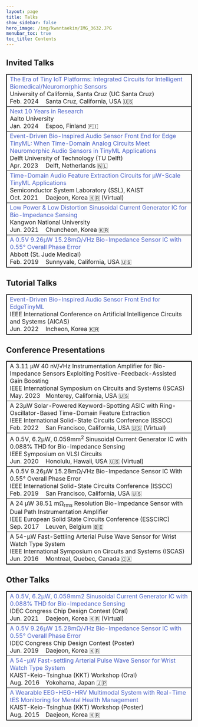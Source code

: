 ```yaml
---
layout: page
title: Talks
show_sidebar: false
hero_image: /img/kwantaekim/IMG_3632.JPG
menubar_toc: true
toc_title: Contents
---
```


<style type="text/css">
.tg .tg-desc{border: 1px inset black; position: relative;}
.tg {border-collapse: collapse; border: 1px solid black;}
.skip {display: none;}

/* TOC */
.contents {position: sticky; top: 10%;}

/* Hover Animation */
.talk td {transition: all 0.2s linear; transition-delay: 0.3s, 0s;}
.talk tr:hover td {transition-delay: 0s, 0s; font-size: 1.1em;
  outline: 1.5px solid black;
  background-color: white;
  box-shadow: #BFBFBF -1px 1px, #BFBFBF -2px 2px, #BFBFBF -3px 3px, #BFBFBF -4px 4px, #BFBFBF -5px 5px, #BFBFBF -6px 6px;
  transform: translate3d(6px, -6px, 0);}

/* Hover Image */
.img-container img {position: absolute; visibility: hidden;}
tr:hover .hover-isscc {left: -130px; top:calc(50% - 60px); visibility: visible; height: 120px;}
tr:hover .hover-vlsic {left: -140px; top:calc(50% - 45px); visibility: visible; height: 100px;}
tr:hover .hover-esscirc {left: -230px; top:calc(50% - 30px); visibility: visible; height: 50px;}
tr:hover .hover-a-sscc {left: -180px; top:calc(50% - 40px); visibility: visible; height: 80px;}
tr:hover .hover-cicc {left: -200px; top:calc(50% - 35px); visibility: visible; height: 60px;}
tr:hover .hover-iscas23 {left: -220px; top:calc(50% - 30px); visibility: visible; height: 50px;}
tr:hover .hover-iscas19 {left: -250px; top:calc(50% - 30px); visibility: visible; height: 50px;}
tr:hover .hover-iscas16 {left: -210px; top:calc(50% - 30px); visibility: visible; height: 70px;}
tr:hover .hover-aicas23 {left: -260px; top:calc(50% - 30px); visibility: visible; height: 50px;}
tr:hover .hover-aicas22 {left: -140px; top:calc(50% - 30px); visibility: visible; height: 80px;}
tr:hover .hover-hotchips {left: -150px; top:calc(50% - 30px); visibility: visible; height: 60px;}
tr:hover .hover-embc {left: -170px; top:calc(50% - 30px); visibility: visible; height: 50px;}
tr:hover .hover-sscs {left: -130px; top:calc(50% - 40px); visibility: visible; height: 80px;}
tr:hover .hover-cas {left: -120px; top:calc(50% - 40px); visibility: visible; height: 80px;}

/* Hyperlink */
.pub-hover {
  /* color: black; default #4E4E4E */
  text-decoration: none; /* Remove underline */}
.pub-hover:hover,
.pub-hover:focus {color: blue; background-color: #f0f8ff; padding: 1px 1px;}

/* Tabs */
.tab-row {display: flex; margin:0; padding: 0;}
.tab-cell {flex: 1; padding: 0; border: none;}
</style>
<script src="https://kit.fontawesome.com/46ff08c48c.js" crossorigin="anonymous"></script>
<link href="./emoji.css" rel="stylesheet" type='text/css'>

<!-- --------- -->
<!-- Body Part -->
<!-- --------- -->

## Invited Talks

<table class="tg">
<thead class="skip"><tr><th>.</th></tr></thead><tbody class='talk'>
  <tr><td class="tg-desc">
    <span style='color: #4A61C8;'>
    The Era of Tiny IoT Platforms: Integrated Circuits for Intelligent Biomedical/Neuromorphic Sensors
    </span><br>
    University of California, Santa Cruz (UC Santa Cruz)
    <div class="tab-row">
        <div class="tab-cell" style="flex: 1;">Feb. 2024</div>
        <div class="tab-cell" style="flex: 4;">Santa Cruz, California, USA <span class='emoji'>🇺🇸</span></div>
    </div>
  </td></tr>
  <tr><td class="tg-desc">
    <span style='color: #4A61C8;'>
    Next 10 Years in Research
    </span><br>
    Aalto University
    <div class="tab-row">
        <div class="tab-cell" style="flex: 1;">Jan. 2024</div>
        <div class="tab-cell" style="flex: 4;">Espoo, Finland <span class='emoji'>🇫🇮</span></div>
    </div>
  </td></tr>
  <tr><td class="tg-desc">
    <span style='color: #4A61C8;'>
    Event-Driven Bio-Inspired Audio Sensor Front End for Edge TinyML: When Time-Domain Analog Circuits Meet Neuromorphic Audio Sensors in TinyML Applications
    </span><br>
    Delft University of Technology (TU Delft)
    <div class="tab-row">
        <div class="tab-cell" style="flex: 1;">Apr. 2023</div>
        <div class="tab-cell" style="flex: 4;">Delft, Netherlands <span class='emoji'>🇳🇱</span></div>
    </div>
  </td></tr>
  <tr><td class="tg-desc">
    <span style='color: #4A61C8;'>
    Time-Domain Audio Feature Extraction Circuits for μW-Scale TinyML Applications
    </span><br>
    Semiconductor System Laboratory (SSL), KAIST
    <div class="tab-row">
        <div class="tab-cell" style="flex: 1;">Oct. 2021</div>
        <div class="tab-cell" style="flex: 4;">Daejeon, Korea <span class='emoji'>🇰🇷</span> (Virtual)</div>
    </div>
  </td></tr>
  <tr><td class="tg-desc">
    <span style='color: #4A61C8;'>
    Low Power & Low Distortion Sinusoidal Current Generator IC for Bio-Impedance Sensing
    </span><br>
    Kangwon National University
    <div class="tab-row">
        <div class="tab-cell" style="flex: 1;">Jun. 2021</div>
        <div class="tab-cell" style="flex: 4;">Chuncheon, Korea <span class='emoji'>🇰🇷</span></div>
    </div>
  </td></tr>
  <tr><td class="tg-desc">
    <span style='color: #4A61C8;'>
    A 0.5V 9.26μW 15.28mΩ/√Hz Bio-Impedance Sensor IC with 0.55° Overall Phase Error
    </span><br>
    Abbott (St. Jude Medical)
    <div class="tab-row">
        <div class="tab-cell" style="flex: 1;">Feb. 2019</div>
        <div class="tab-cell" style="flex: 4;">Sunnyvale, California, USA <span class='emoji'>🇺🇸</span></div>
    </div>
  </td></tr>
</tbody>
</table>

## Tutorial Talks

<table class="tg">
<thead class="skip"><tr><th>.</th></tr></thead><tbody class='talk'>
  <tr><td class="tg-desc">
    <span style='color: #4A61C8;'>
    Event-Driven Bio-Inspired Audio Sensor Front End for EdgeTinyML
    </span><br>
    <div class="img-container"><img src="./../img/icons/logo--aicas22.png" class="hover-aicas22"></div>
    IEEE International Conference on Artificial Intelligence Circuits and Systems (AICAS)
    <div class="tab-row">
        <div class="tab-cell" style="flex: 1;">Jun. 2022</div>
        <div class="tab-cell" style="flex: 4;">Incheon, Korea <span class='emoji'>🇰🇷</span></div>
    </div>
  </td></tr>
</tbody>
</table>

## Conference Presentations

<table class="tg">
<thead class="skip"><tr><th>.</th></tr></thead><tbody class='talk'>
  <tr><td class="tg-desc">
    <a href="https://doi.org/10.1109/ISCAS46773.2023.10181417" target="_blank" class="pub-hover">
    A 3.11 μW 40 nV/√Hz Instrumentation Amplifier for Bio-Impedance Sensors Exploiting Positive-Feedback-Assisted Gain Boosting
    </a><br>
    <div class="img-container"><img src="./../img/icons/logo--iscas23.png" class="hover-iscas23"></div>
    IEEE International Symposium on Circuits and Systems (ISCAS)
    <div class="tab-row">
        <div class="tab-cell" style="flex: 1;">May. 2023</div>
        <div class="tab-cell" style="flex: 4;">Monterey, California, USA <span class='emoji'>🇺🇸</span></div>
    </div>
  </td></tr>
  <tr><td class="tg-desc">
    <a href="https://doi.org/10.1109/ISSCC42614.2022.9731708" target="_blank" class="pub-hover">
    A 23μW Solar-Powered Keyword-Spotting ASIC with Ring-Oscillator-Based Time-Domain Feature Extraction
    </a><br>
    <div class="img-container"><img src="./../img/icons/logo--isscc.png" class="hover-isscc"></div>
    IEEE International Solid-State Circuits Conference (ISSCC)
    <div class="tab-row">
        <div class="tab-cell" style="flex: 1;">Feb. 2022</div>
        <div class="tab-cell" style="flex: 4;">San Francisco, California, USA <span class='emoji'>🇺🇸</span> (Virtual)</div>
    </div>
  </td></tr>
  <tr><td class="tg-desc">
    <a href="https://doi.org/10.1109/VLSICircuits18222.2020.9162983" target="_blank" class="pub-hover">
    A 0.5V, 6.2μW, 0.059mm<sup>2</sup> Sinusoidal Current Generator IC with 0.088% THD for Bio-Impedance Sensing
    </a><br>
    <div class="img-container"><img src="./../img/icons/logo--vlsic.png" class="hover-vlsic"></div>
    IEEE Symposium on VLSI Circuits
    <div class="tab-row">
        <div class="tab-cell" style="flex: 1;">Jun. 2020</div>
        <div class="tab-cell" style="flex: 4;">Honolulu, Hawaii, USA <span class='emoji'>🇺🇸</span> (Virtual)</div>
    </div>
  </td></tr>
  <tr><td class="tg-desc">
    <a href="https://doi.org/10.1109/ISSCC.2019.8662466" target="_blank" class="pub-hover">
    A 0.5V 9.26μW 15.28mΩ/√Hz Bio-Impedance Sensor IC With 0.55° Overall Phase Error
    </a><br>
    <div class="img-container"><img src="./../img/icons/logo--isscc.png" class="hover-isscc"></div>
    IEEE International Solid-State Circuits Conference (ISSCC)
    <div class="tab-row">
        <div class="tab-cell" style="flex: 1;">Feb. 2019</div>
        <div class="tab-cell" style="flex: 4;">San Francisco, California, USA <span class='emoji'>🇺🇸</span></div>
    </div>
  </td></tr>
  <tr><td class="tg-desc">
    <a href="https://doi.org/10.1109/ESSCIRC.2017.8094566" target="_blank" class="pub-hover">
    A 24 μW 38.51 mΩ<sub>rms</sub> Resolution Bio-Impedance Sensor with Dual Path Instrumentation Amplifier
    </a><br>
    <div class="img-container"><img src="./../img/icons/logo--esscirc.png" class="hover-esscirc"></div>
    IEEE European Solid State Circuits Conference (ESSCIRC)
    <div class="tab-row">
        <div class="tab-cell" style="flex: 1;">Sep. 2017</div>
        <div class="tab-cell" style="flex: 4;">Leuven, Belgium <span class='emoji'>🇧🇪</span></div>
    </div>
  </td></tr>
  <tr><td class="tg-desc">
    <a href="https://doi.org/10.1109/ISCAS.2016.7527432" target="_blank" class="pub-hover">
    A 54-μW Fast-Settling Arterial Pulse Wave Sensor for Wrist Watch Type System
    </a><br>
    <div class="img-container"><img src="./../img/icons/logo--iscas16.png" class="hover-iscas16"></div>
    IEEE International Symposium on Circuits and Systems (ISCAS)
    <div class="tab-row">
        <div class="tab-cell" style="flex: 1;">Jun. 2016</div>
        <div class="tab-cell" style="flex: 4;">Montreal, Quebec, Canada <span class='emoji'>🇨🇦</span></div>
    </div>
  </td></tr>
</tbody>
</table>

## Other Talks

<table class="tg">
<thead class="skip"><tr><th>.</th></tr></thead><tbody class='talk'>
  <tr><td class="tg-desc">
    <span style='color: #4A61C8;'>
    A 0.5V, 6.2μW, 0.059mm2 Sinusoidal Current Generator IC with 0.088% THD for Bio-Impedance Sensing
    </span><br>
    IDEC Congress Chip Design Contest (Oral)
    <div class="tab-row">
        <div class="tab-cell" style="flex: 1;">Jun. 2021</div>
        <div class="tab-cell" style="flex: 4;">Daejeon, Korea <span class='emoji'>🇰🇷</span> (Virtual)</div>
    </div>
  </td></tr>
  <tr><td class="tg-desc">
    <span style='color: #4A61C8;'>
    A 0.5V 9.26μW 15.28mΩ/√Hz Bio-Impedance Sensor IC with 0.55° Overall Phase Error
    </span><br>
    IDEC Congress Chip Design Contest (Poster)
    <div class="tab-row">
        <div class="tab-cell" style="flex: 1;">Jun. 2019</div>
        <div class="tab-cell" style="flex: 4;">Daejeon, Korea <span class='emoji'>🇰🇷</span></div>
    </div>
  </td></tr>
  <tr><td class="tg-desc">
    <span style='color: #4A61C8;'>
    A 54-μW Fast-settling Arterial Pulse Wave Sensor for Wrist Watch Type System
    </span><br>
    KAIST-Keio-Tsinghua (KKT) Workshop (Oral)
    <div class="tab-row">
        <div class="tab-cell" style="flex: 1;">Aug. 2016</div>
        <div class="tab-cell" style="flex: 4;">Yokohama, Japan <span class='emoji'>🇯🇵</span></div>
    </div>
  </td></tr>
  <tr><td class="tg-desc">
    <span style='color: #4A61C8;'>
    A Wearable EEG-HEG-HRV Multimodal System with Real-Time tES Monitoring for Mental Health Management
    </span><br>
    KAIST-Keio-Tsinghua (KKT) Workshop (Poster)
    <div class="tab-row">
        <div class="tab-cell" style="flex: 1;">Aug. 2015</div>
        <div class="tab-cell" style="flex: 4;">Daejeon, Korea <span class='emoji'>🇰🇷</span></div>
    </div>
  </td></tr>
</tbody>
</table>
